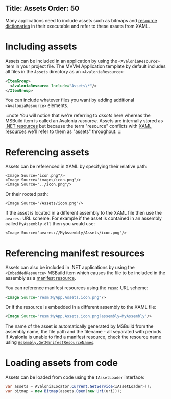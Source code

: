 Title: Assets
Order: 50
---

Many applications need to include assets such as bitmaps and 
[resource dictionaries](/docs/styles/resources) in their executable and refer to these assets from 
XAML.

# Including assets

Assets can be included in an application by using the `<AvaloniaResource>` item in your project
file. The MVVM Application template by default includes all files in the `Assets` directory as an
`<AvaloniaResource>`:

```xml
<ItemGroup>
  <AvaloniaResource Include="Assets\*"/>
</ItemGroup>
```

You can include whatever files you want by adding additional `<AvaloniaResource>` elements.

:::note
You will notice that we're referring to _assets_ here whereas the MSBuild item is called an
Avalonia _resource_. Assets are internally stored as 
[.NET resources](https://docs.microsoft.com/en-us/visualstudio/ide/managing-application-resources-dotnet)
but because the term "resource" conflicts with [XAML resources](/docs/styles/resources) we'll
refer to them as "assets" throughout.
:::

# Referencing assets

Assets can be referenced in XAML by specifying their relative path:

```
<Image Source="icon.png"/>
<Image Source="images/icon.png"/>
<Image Source="../icon.png"/>
```

Or their rooted path:

```
<Image Source="/Assets/icon.png"/>
```

If the asset is located in a different assembly to the XAML file then use the `avares:`
URL scheme. For example if the asset is contained in an assembly called `MyAssembly.dll` then you
would use:

```
<Image Source="avares://MyAssembly/Assets/icon.png"/>
```

# Referencing manifest resources

Assets can also be included in .NET applications by using the `<EmbeddedResource>` MSBuild item
which causes the file to be included in the assembly as a 
[manifest resource](https://docs.microsoft.com/en-us/dotnet/api/system.reflection.assembly.getmanifestresourcenames).

You can reference manifest resources using the `resm:` URL scheme:

```xml
<Image Source="resm:MyApp.Assets.icon.png"/>
```

Or if the resource is embedded in a different assembly to the XAML file:

```xml
<Image Source="resm:MyApp.Assets.icon.png?assembly=MyAssembly"/>
```

The name of the asset is automatically generated by MSBuild from the assembly name, the file path
and the filename - all separated with periods. If Avalonia is unable to find a manifest resource,
check the resource name using 
[`Assembly.GetManifestResourceNames`](https://docs.microsoft.com/en-us/dotnet/api/system.reflection.assembly.getmanifestresourcenames).

# Loading assets from code

Assets can be loaded from code using the `IAssetLoader` interface:

```csharp
var assets = AvaloniaLocator.Current.GetService<IAssetLoader>();
var bitmap = new Bitmap(assets.Open(new Uri(uri)));
```
